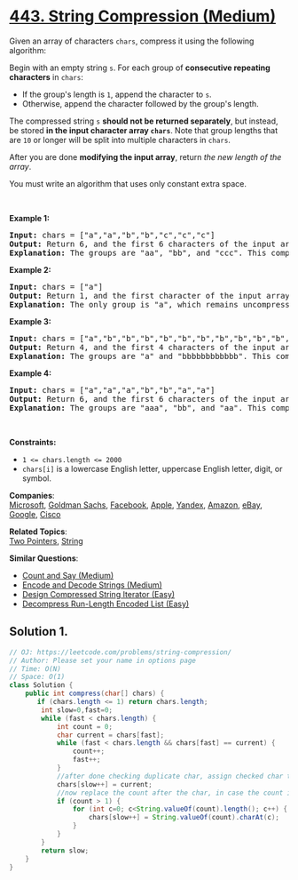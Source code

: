 # [443. String Compression (Medium)](https://leetcode.com/problems/string-compression/)

<p>Given an array of characters <code>chars</code>, compress it using the following algorithm:</p>

<p>Begin with an empty string <code>s</code>. For each group of <strong>consecutive repeating characters</strong> in <code>chars</code>:</p>

<ul>
	<li>If the group's length is <code>1</code>, append the character to <code>s</code>.</li>
	<li>Otherwise, append the character followed by the group's length.</li>
</ul>

<p>The compressed string <code>s</code> <strong>should not be returned separately</strong>, but instead, be stored <strong>in the input character array <code>chars</code></strong>. Note that group lengths that are <code>10</code> or longer will be split into multiple characters in <code>chars</code>.</p>

<p>After you are done <b>modifying the input array</b>, return <em>the new length of the array</em>.</p>
You must write an algorithm that uses only constant extra space.
<p>&nbsp;</p>
<p><strong>Example 1:</strong></p>

<pre><strong>Input:</strong> chars = ["a","a","b","b","c","c","c"]
<strong>Output:</strong> Return 6, and the first 6 characters of the input array should be: ["a","2","b","2","c","3"]
<strong>Explanation:</strong>&nbsp;The groups are "aa", "bb", and "ccc". This compresses to "a2b2c3".
</pre>

<p><strong>Example 2:</strong></p>

<pre><strong>Input:</strong> chars = ["a"]
<strong>Output:</strong> Return 1, and the first character of the input array should be: ["a"]
<strong>Explanation:</strong>&nbsp;The only group is "a", which remains uncompressed since it's a single character.
</pre>

<p><strong>Example 3:</strong></p>

<pre><strong>Input:</strong> chars = ["a","b","b","b","b","b","b","b","b","b","b","b","b"]
<strong>Output:</strong> Return 4, and the first 4 characters of the input array should be: ["a","b","1","2"].
<strong>Explanation:</strong>&nbsp;The groups are "a" and "bbbbbbbbbbbb". This compresses to "ab12".</pre>

<p><strong>Example 4:</strong></p>

<pre><strong>Input:</strong> chars = ["a","a","a","b","b","a","a"]
<strong>Output:</strong> Return 6, and the first 6 characters of the input array should be: ["a","3","b","2","a","2"].
<strong>Explanation:</strong>&nbsp;The groups are "aaa", "bb", and "aa". This compresses to "a3b2a2". Note that each group is independent even if two groups have the same character.
</pre>

<p>&nbsp;</p>
<p><strong>Constraints:</strong></p>

<ul>
	<li><code>1 &lt;= chars.length &lt;= 2000</code></li>
	<li><code>chars[i]</code> is a lowercase English letter, uppercase English letter, digit, or symbol.</li>
</ul>

**Companies**:  
[Microsoft](https://leetcode.com/company/microsoft), [Goldman Sachs](https://leetcode.com/company/goldman-sachs), [Facebook](https://leetcode.com/company/facebook), [Apple](https://leetcode.com/company/apple), [Yandex](https://leetcode.com/company/yandex), [Amazon](https://leetcode.com/company/amazon), [eBay](https://leetcode.com/company/ebay), [Google](https://leetcode.com/company/google), [Cisco](https://leetcode.com/company/cisco)

**Related Topics**:  
[Two Pointers](https://leetcode.com/tag/two-pointers/), [String](https://leetcode.com/tag/string/)

**Similar Questions**:

- [Count and Say (Medium)](https://leetcode.com/problems/count-and-say/)
- [Encode and Decode Strings (Medium)](https://leetcode.com/problems/encode-and-decode-strings/)
- [Design Compressed String Iterator (Easy)](https://leetcode.com/problems/design-compressed-string-iterator/)
- [Decompress Run-Length Encoded List (Easy)](https://leetcode.com/problems/decompress-run-length-encoded-list/)

## Solution 1.

```java
// OJ: https://leetcode.com/problems/string-compression/
// Author: Please set your name in options page
// Time: O(N)
// Space: O(1)
class Solution {
    public int compress(char[] chars) {
       if (chars.length <= 1) return chars.length;
        int slow=0,fast=0;
        while (fast < chars.length) {
            int count = 0;
            char current = chars[fast];
            while (fast < chars.length && chars[fast] == current) {
                count++;
                fast++;
            }
            //after done checking duplicate char, assign checked char to show index
            chars[slow++] = current;
            //now replace the count after the char, in case the count is 2 digit
            if (count > 1) {
                for (int c=0; c<String.valueOf(count).length(); c++) {
                    chars[slow++] = String.valueOf(count).charAt(c);
                }
            }
        }
        return slow;
    }
}

```
